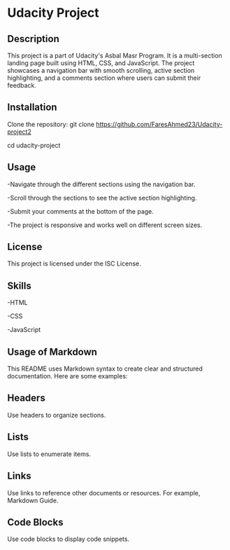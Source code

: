 # Udacity Project

## Description
This project is a part of Udacity's Asbal Masr Program. It is a multi-section landing page built using HTML, CSS, and JavaScript. The project showcases a navigation bar with smooth scrolling, active section highlighting, and a comments section where users can submit their feedback.

## Installation
Clone the repository: git clone https://github.com/FaresAhmed23/Udacity-project2

cd udacity-project

## Usage
-Navigate through the different sections using the navigation bar.

-Scroll through the sections to see the active section highlighting.

-Submit your comments at the bottom of the page.

-The project is responsive and works well on different screen sizes.


## License
This project is licensed under the ISC License.

## Skills
-HTML

-CSS

-JavaScript


## Usage of Markdown
This README uses Markdown syntax to create clear and structured documentation. Here are some examples:

## Headers
Use headers to organize sections.

## Lists
Use lists to enumerate items.

## Links
Use links to reference other documents or resources. For example, Markdown Guide.

## Code Blocks
Use code blocks to display code snippets.
